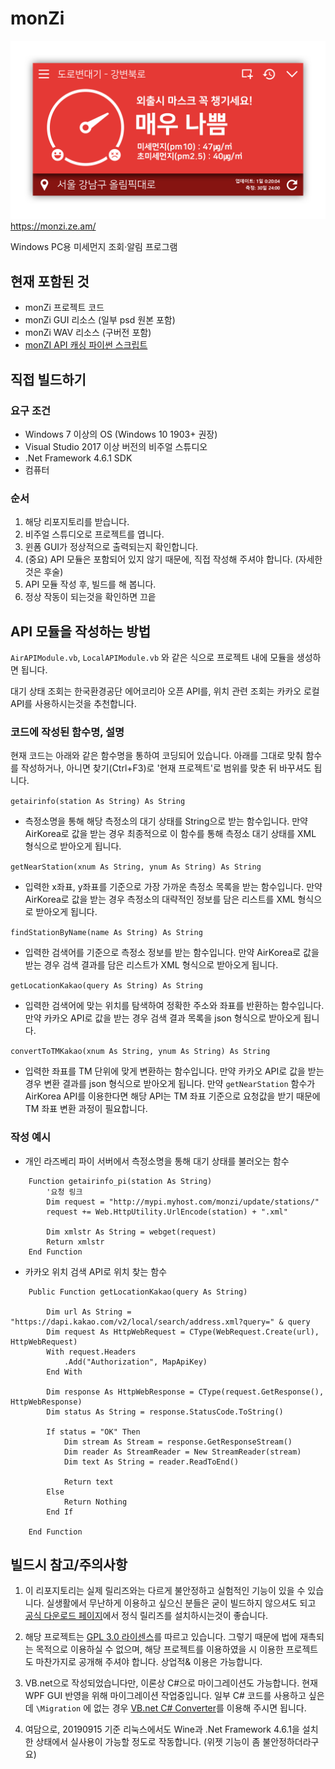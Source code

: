 # monZi
![image](image/monzi_hires.png)
https://monzi.ze.am/

Windows PC용 미세먼지 조회·알림 프로그램

## 현재 포함된 것
- monZi 프로젝트 코드
- monZi GUI 리소스 (일부 psd 원본 포함)
- monZi WAV 리소스 (구버전 포함)
- [monZI API 캐싱 파이썬 스크립트](https://github.com/pdjdev/monZi/tree/master/apiscript)

## 직접 빌드하기
### 요구 조건
- Windows 7 이상의 OS (Windows 10 1903+ 권장)
- Visual Studio 2017 이상 버전의 비주얼 스튜디오
- .Net Framework 4.6.1 SDK
- 컴퓨터
### 순서
1. 해당 리포지토리를 받습니다.
2. 비주얼 스튜디오로 프로젝트를 엽니다.
3. 윈폼 GUI가 정상적으로 출력되는지 확인합니다.
4. (중요) API 모듈은 포함되어 있지 않기 때문에, 직접 작성해 주셔야 합니다. (자세한 것은 후술)
5. API 모듈 작성 후, 빌드를 해 봅니다.
6. 정상 작동이 되는것을 확인하면 끄읕

## API 모듈을 작성하는 방법
`AirAPIModule.vb`, `LocalAPIModule.vb` 와 같은 식으로 프로젝트 내에 모듈을 생성하면 됩니다.

대기 상태 조회는 한국환경공단 에어코리아 오픈 API를, 위치 관련 조회는 카카오 로컬 API를 사용하시는것을 추천합니다.

### 코드에 작성된 함수명, 설명
현재 코드는 아래와 같은 함수명을 통하여 코딩되어 있습니다. 아래를 그대로 맞춰 함수를 작성하거나, 아니면 찾기(Ctrl+F3)로 '현재 프로젝트'로 범위를 맞춘 뒤 바꾸셔도 됩니다.


```getairinfo(station As String) As String```
- 측정소명을 통해 해당 측정소의 대기 상태를 String으로 받는 함수입니다. 만약 AirKorea로 값을 받는 경우 최종적으로 이 함수를 통해 측정소 대기 상태를 XML 형식으로 받아오게 됩니다.

```getNearStation(xnum As String, ynum As String) As String```
- 입력한 x좌표, y좌표를 기준으로 가장 가까운 측정소 목록을 받는 함수입니다. 만약 AirKorea로 값을 받는 경우 측정소의 대략적인 정보를 담은 리스트를 XML 형식으로 받아오게 됩니다.

```findStationByName(name As String) As String```
- 입력한 검색어를 기준으로 측정소 정보를 받는 함수입니다. 만약 AirKorea로 값을 받는 경우 검색 결과를 담은 리스트가 XML 형식으로 받아오게 됩니다.

```getLocationKakao(query As String) As String```
- 입력한 검색어에 맞는 위치를 탐색하여 정확한 주소와 좌표를 반환하는 함수입니다. 만약 카카오 API로 값을 받는 경우 검색 결과 목록을 json 형식으로 받아오게 됩니다.

```convertToTMKakao(xnum As String, ynum As String) As String```
- 입력한 좌표를 TM 단위에 맞게 변환하는 함수입니다. 만약 카카오 API로 값을 받는 경우 변환 결과를 json 형식으로 받아오게 됩니다. 만약 `getNearStation` 함수가 AirKorea API를 이용한다면 해당 API는 TM 좌표 기준으로 요청값을 받기 때문에 TM 좌표 변환 과정이 필요합니다.


### 작성 예시
- 개인 라즈베리 파이 서버에서 측정소명을 통해 대기 상태를 불러오는 함수
```
    Function getairinfo_pi(station As String)
        '요청 링크
        Dim request = "http://mypi.myhost.com/monzi/update/stations/"
        request += Web.HttpUtility.UrlEncode(station) + ".xml"

        Dim xmlstr As String = webget(request)
        Return xmlstr
    End Function
```

- 카카오 위치 검색 API로 위치 찾는 함수
```
    Public Function getLocationKakao(query As String)

        Dim url As String = "https://dapi.kakao.com/v2/local/search/address.xml?query=" & query
        Dim request As HttpWebRequest = CType(WebRequest.Create(url), HttpWebRequest)
        With request.Headers
            .Add("Authorization", MapApiKey)
        End With

        Dim response As HttpWebResponse = CType(request.GetResponse(), HttpWebResponse)
        Dim status As String = response.StatusCode.ToString()

        If status = "OK" Then
            Dim stream As Stream = response.GetResponseStream()
            Dim reader As StreamReader = New StreamReader(stream)
            Dim text As String = reader.ReadToEnd()

            Return text
        Else
            Return Nothing
        End If
        
    End Function
```

## 빌드시 참고/주의사항
1. 이 리포지토리는 실제 릴리즈와는 다르게 불안정하고 실험적인 기능이 있을 수 있습니다. 실생활에서 무난하게 이용하고 싶으신 분들은 굳이 빌드하지 않으셔도 되고 [공식 다운로드 페이지](https://monzi.ze.am)에서 정식 릴리즈를 설치하시는것이 좋습니다.

2. 해당 프로젝트는 [GPL 3.0 라이센스](https://raw.githubusercontent.com/pdjdev/monZi/master/LICENSE)를 따르고 있습니다. 그렇기 때문에 법에 재촉되는 목적으로 이용하실 수 없으며, 해당 프로젝트를 이용하였을 시 이용한 프로젝트도 마찬가지로 공개해 주셔야 합니다. 상업적& 이용은 가능합니다.

3. VB.net으로 작성되었습니다만, 이론상 C#으로 마이그레이션도 가능합니다. 현재 WPF GUI 반영을 위해 마이그레이션 작업중입니다. 일부 C# 코드를 사용하고 싶은데 `\Migration` 에 없는 경우 [VB.net C# Converter](http://converter.telerik.com/)를 이용해 주시면 됩니다.

4. 여담으로, 20190915 기준 리눅스에서도 Wine과 .Net Framework 4.6.1을 설치한 상태에서 실사용이 가능할 정도로 작동합니다. (위젯 기능이 좀 불안정하더라구요)

